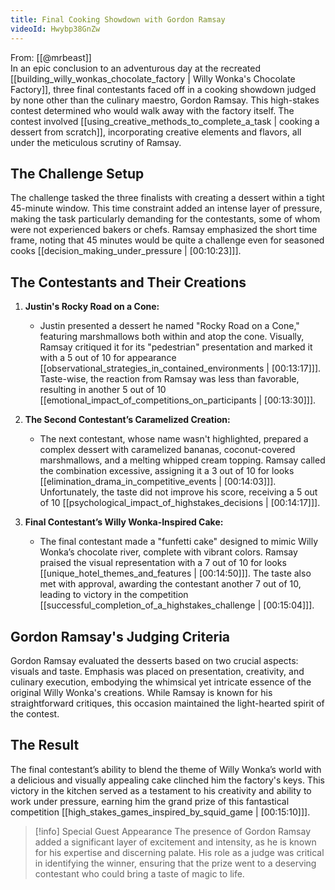 ```yaml
---
title: Final Cooking Showdown with Gordon Ramsay
videoId: Hwybp38GnZw
---
```


From: [[@mrbeast]] <br/> 
In an epic conclusion to an adventurous day at the recreated [[building_willy_wonkas_chocolate_factory | Willy Wonka's Chocolate Factory]], three final contestants faced off in a cooking showdown judged by none other than the culinary maestro, Gordon Ramsay. This high-stakes contest determined who would walk away with the factory itself. The contest involved [[using_creative_methods_to_complete_a_task | cooking a dessert from scratch]], incorporating creative elements and flavors, all under the meticulous scrutiny of Ramsay. 

## The Challenge Setup

The challenge tasked the three finalists with creating a dessert within a tight 45-minute window. This time constraint added an intense layer of pressure, making the task particularly demanding for the contestants, some of whom were not experienced bakers or chefs. Ramsay emphasized the short time frame, noting that 45 minutes would be quite a challenge even for seasoned cooks [[decision_making_under_pressure | [00:10:23]]].

## The Contestants and Their Creations

1. **Justin's Rocky Road on a Cone:**
   - Justin presented a dessert he named "Rocky Road on a Cone," featuring marshmallows both within and atop the cone. Visually, Ramsay critiqued it for its "pedestrian" presentation and marked it with a 5 out of 10 for appearance [[observational_strategies_in_contained_environments | [00:13:17]]]. Taste-wise, the reaction from Ramsay was less than favorable, resulting in another 5 out of 10 [[emotional_impact_of_competitions_on_participants | [00:13:30]]].

2. **The Second Contestant’s Caramelized Creation:**
   - The next contestant, whose name wasn't highlighted, prepared a complex dessert with caramelized bananas, coconut-covered marshmallows, and a melting whipped cream topping. Ramsay called the combination excessive, assigning it a 3 out of 10 for looks [[elimination_drama_in_competitive_events | [00:14:03]]]. Unfortunately, the taste did not improve his score, receiving a 5 out of 10 [[psychological_impact_of_highstakes_decisions | [00:14:17]]].

3. **Final Contestant’s Willy Wonka-Inspired Cake:**
   - The final contestant made a "funfetti cake" designed to mimic Willy Wonka’s chocolate river, complete with vibrant colors. Ramsay praised the visual representation with a 7 out of 10 for looks [[unique_hotel_themes_and_features | [00:14:50]]]. The taste also met with approval, awarding the contestant another 7 out of 10, leading to victory in the competition [[successful_completion_of_a_highstakes_challenge | [00:15:04]]].

## Gordon Ramsay's Judging Criteria

Gordon Ramsay evaluated the desserts based on two crucial aspects: visuals and taste. Emphasis was placed on presentation, creativity, and culinary execution, embodying the whimsical yet intricate essence of the original Willy Wonka's creations. While Ramsay is known for his straightforward critiques, this occasion maintained the light-hearted spirit of the contest.

## The Result

The final contestant’s ability to blend the theme of Willy Wonka’s world with a delicious and visually appealing cake clinched him the factory's keys. This victory in the kitchen served as a testament to his creativity and ability to work under pressure, earning him the grand prize of this fantastical competition [[high_stakes_games_inspired_by_squid_game | [00:15:10]]].

> [!info] Special Guest Appearance
> The presence of Gordon Ramsay added a significant layer of excitement and intensity, as he is known for his expertise and discerning palate. His role as a judge was critical in identifying the winner, ensuring that the prize went to a deserving contestant who could bring a taste of magic to life.